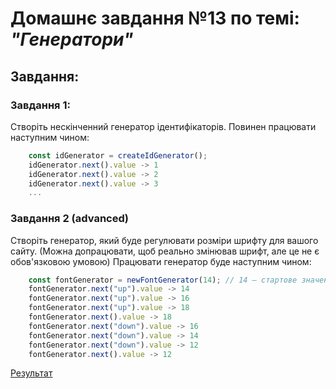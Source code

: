 # Домашнє завдання №13 по темі: *"Генератори"*

## Завдання: 
### Завдання 1:
Створіть нескінченний генератор ідентифікаторів. Повинен працювати наступним чином:

```javascript
    const idGenerator = createIdGenerator();
    idGenerator.next().value -> 1
    idGenerator.next().value -> 2
    idGenerator.next().value -> 3
    ...
```

### Завдання 2 (advanced)
Створіть генератор, який буде регулювати розміри шрифту для вашого сайту. (Можна допрацювати, щоб реально змінював шрифт, але це не є обов'язковою умовою)
Працювати генератор буде наступним чином:

```javascript
    const fontGenerator = newFontGenerator(14); // 14 – стартове значення
    fontGenerator.next("up").value -> 14
    fontGenerator.next("up").value -> 16
    fontGenerator.next("up").value -> 18
    fontGenerator.next().value -> 18
    fontGenerator.next("down").value -> 16
    fontGenerator.next("down").value -> 14
    fontGenerator.next("down").value -> 12
    fontGenerator.next().value -> 12
```

[Результат](https://danadovzh.github.io/Cursor_Education/Front-end.%20Advanced/HW13-Generators/index.html)